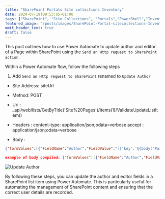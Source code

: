 ```yaml
---
title: "SharePoint Portals Site collections Inventory"
date: 2024-07-19T09:53:05+01:00
tags: ["SharePoint", "Site Collections", "Portals","PowerShell","Inventory"]
featured_image: '/posts/images/SharePoint-Portal-sitecollections-Inventory/Script_result.png'
omit_header_text: true
draft: false
---
```


This post outlines how to use Power Automate to update author and editor of a Page within SharePoint using the `Send an Http request to SharePoint action`.

Within a Power Automate flow, follow the following steps

1. Add `Send an Http request to SharePoint` renamed to `Update Author`

* Site Address: siteUrl
* Method: POST
* Uri : _api/web/lists/GetByTitle('Site%20Pages')/items(1)/ValidateUpdateListItem()

* Headers : content-type: application/json;odata=verbose
            accept : application/json;odata=verbose

* Body :

```json
{"formValues":[{"FieldName":"Author","FieldValue":"[{'key':'@{body('Parse_JSON_Author_Details')?['d']?['LoginName']}'}]"},{"FieldName":"Editor","FieldValue":"[{'key':'body('Parse_JSON_Author_Details')?['d']?['LoginName']}']"}],"bNewDocumentUpdate":true,"checkInComment":null}
```

```json
example of body compiled: {"formValues":[{"FieldName":"Author","FieldValue":"[{'key':'i:0#.f|membership|Reshmee.Auckloo@contoso.co.uk'}]"},{"FieldName":"Editor","FieldValue":"[{'key':'i:0#.f|membership|Reshmee.Auckloo@contoso.co.uk'}]"}],"bNewDocumentUpdate":true,"checkInComment":null}
```

![Update Author](../images/powerauomate-get-user-details/UpdateAuthorDetails.png)

By following these steps, you can update the author and editor fields in a SharePoint list item using Power Automate. This is particularly useful for automating the management of SharePoint content and ensuring that the correct user details are recorded.